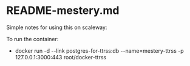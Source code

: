 # README-mestery.md

Simple notes for using this on scaleway:

To run the container:
* docker run -d --link postgres-for-ttrss:db --name=mestery-ttrss  -p 127.0.0.1:3000:443 root/docker-ttrss
